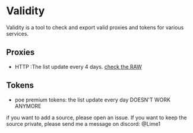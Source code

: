 # Validity

Validity is a tool to check and export valid proxies and tokens for various services.

## Proxies

- HTTP :The list update every 4 days. [check the RAW](https://raw.githubusercontent.com/TheLime1/Validity/main/proxy_check/proxy_list.txt)

## Tokens

- poe premium tokens: the list update every day DOESN'T WORK ANYMORE


if you want to add a source, please open an issue. If you want to keep the source private, please send me a message on discord: @Lime1
